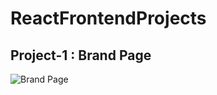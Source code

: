 # ReactFrontendProjects

## Project-1 : Brand Page

![Brand Page]("Project_sample_images/project1.png")
